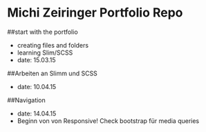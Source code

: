 Michi Zeiringer Portfolio Repo
===========================

##start with the portfolio

- creating files and folders
- learning Slim/SCSS
- date: 15.03.15

##Arbeiten an Slimm und SCSS

- date: 10.04.15

##Navigation

- date: 14.04.15
- Beginn von von Responsive! Check bootstrap für media queries
